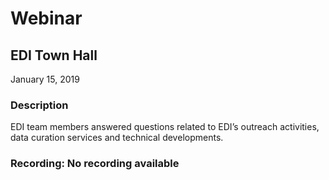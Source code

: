 # Webinar

## EDI Town Hall

January 15, 2019

### Description

EDI team members answered questions related to EDI’s outreach activities, data curation services and technical developments.

### Recording: No recording available
<!-- Webinars -->
